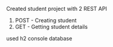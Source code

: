 Created student project with 2 REST API 
1. POST - Creating student
2. GET - Getting student details

used h2 console database 
